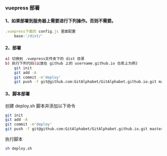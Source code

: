 ### vuepress 部署

#### 1、如果部署到服务器上需要进行下列操作。否则不需要。

```js
.vuepress下面的 config.js 里面配置
    base:'/dist/'
```

#### 2、部署

```bash
a) 切换到 .vuepress文件夹下的 dist 目录
b) 执行下列代码(以放在 github 上的 username.github.io 仓库上为例)
    git init
    git add -A
    git commit -m'deploy'
    git push -f git@github.com:GitAlphabet/GitAlphabet.github.io.git master
```

#### 3、脚本部署

创建 deploy.sh 脚本并添加以下命令

```bash
git init
git add -A
git commit -m'deploy'
git push -f git@github.com:GitAlphabet/GitAlphabet.github.io.git master
```

执行脚本

```bash
sh deploy.sh
```
